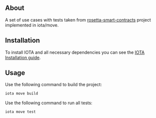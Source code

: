 ## About

A set of use cases with tests taken from [rosetta-smart-contracts](https://github.com/blockchain-unica/rosetta-smart-contracts) project implemented in iota/move.

## Installation

To install IOTA and all necessary dependencies you can see the [IOTA Installation guide](https://docs.iota.org/developer/getting-started/install-iota).

## Usage

Use the following command to build the project:

```bash
iota move build
```

Use the following command to run all tests:

```bash
iota move test
```
